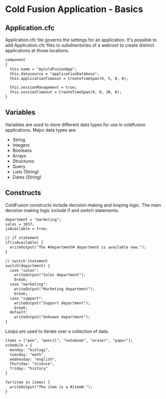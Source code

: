 # Cold Fusion Application - Basics

## Application.cfc

Application.cfc file governs the settings for an application. It's possible to add Application.cfc files to subdirectories of a webroot to create distinct applications at those locations.

```cfml
component
{
  this.name = "myColdFusionApp";
  this.datasource = "applicationDatabase";
  this.applicationTimeout = CreateTimeSpan(0, 5, 0, 0);

  this.sessionManagement = true;
  this.sessionTimeout = CreateTimeSpan(0, 0, 30, 0);
}
```

## Variables

Variables are used to store different data types for use in coldfusion applications. Major data types are:

- String
- Integers
- Booleans
- Arrays
- Structures
- Query
- Lists (String)
- Dates (String)

## Constructs

ColdFusion constructs include decision making and looping logic. The main decision making logic include if and switch statements.

```cfml
department = "marketing";
sales = 1637;
isAvailable = true;

// if statement
if(isAvailable) {
  writeOutput("The #department# department is available now.");
}

// switch statement
switch(department) {
  case "sales":
    writeOutput("Sales department");
    break;
  case "marketing":
    writeOutput("Marketing department");
    break;
  case "support":
    writeOutput("Support department");
    break;
  default:
    writeOutput("Unknown department");
}
```

Loops are used to iterate over a collection of data.

```cfml
items = ["pen", "pencil", "notebook", "eraser", "paper"];
schedule = {
  monday: "biology",
  tuesday: "math",
  wednesday: "english",
  thursday: "science",
  friday: "history"
}

for(item in items) {
  writeOutput("The item is a #item#.");
}
```
